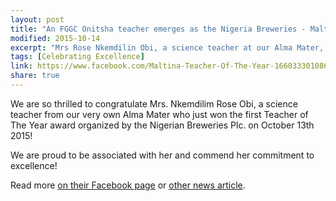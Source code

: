 ```yaml
---
layout: post
title: "An FGGC Onitsha teacher emerges as the Nigeria Breweries - Maltina Teacher of the Year"
modified: 2015-10-14
excerpt: "Mrs Rose Nkemdilin Obi, a science teacher at our Alma Mater, has emerged the overall winner of the just-concluded Maltina Teacher of the Year competition."
tags: [Celebrating Excellence]
link: https://www.facebook.com/Maltina-Teacher-Of-The-Year-1660333010867931/
share: true
---
```


We are so thrilled to congratulate Mrs. Nkemdilim Rose Obi, a science teacher from our very own Alma Mater who just won the first Teacher of The Year award organized by the Nigerian Breweries Plc. on October 13th 2015!

We are proud to be associated with her and commend her commitment to excellence!

Read more [on their Facebook page](https://www.facebook.com/Maltina-Teacher-Of-The-Year-1660333010867931/) or [other news article](http://m.4-traders.com/NIGERIAN-BREWERIES-PLC-6627165/news/Nigerian-Breweries--Anambra-teacher-emerges-Maltina-Teacher-of-the-Year-21194176/).  
